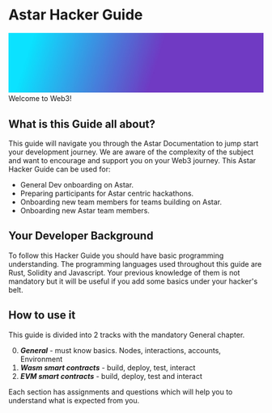 # Astar Hacker Guide
![banner](../../assets/gradient8.jpg)
Welcome to Web3! 
## What is this Guide all about?
This guide will navigate you through the Astar Documentation to jump start your development journey. We are aware of the complexity of the subject and want to encourage and support you on your Web3 journey.
This Astar Hacker Guide can be used for:
* General Dev onboarding on Astar.
* Preparing participants for Astar centric hackathons.
* Onboarding new team members for teams building on Astar.
* Onboarding new Astar team members.


## Your Developer Background
To follow this Hacker Guide you should have basic programming understanding. The programming languages used throughout this guide are Rust, Solidity and Javascript. Your previous knowledge of them is not mandatory but it will be useful if you add some basics under your hacker's belt.

## How to use it
This guide is divided into 2 tracks with the mandatory General chapter.

0. ***General*** - must know basics. Nodes, interactions, accounts, Environment
1. ***Wasm smart contracts*** - build, deploy, test, interact
2. ***EVM smart contracts*** - build, deploy, test and interact

Each section has assignments and questions which will help you to understand what is expected from you.
